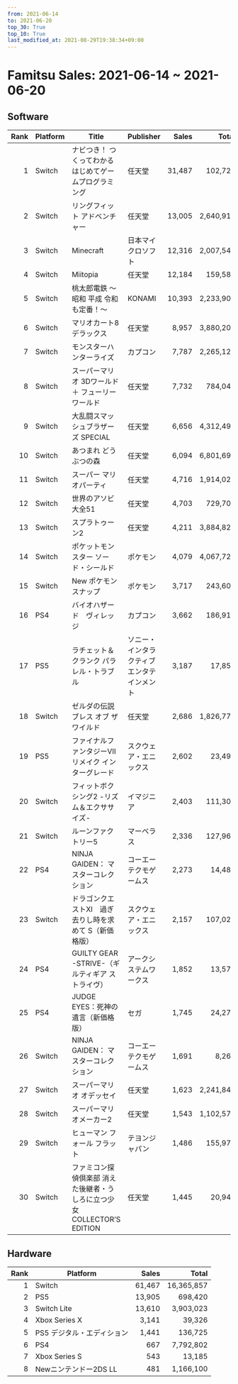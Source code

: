 ```yaml
---
from: 2021-06-14
to: 2021-06-20
top_30: True
top_10: True
last_modified_at: 2021-08-29T19:38:34+09:00
---
```

# Famitsu Sales: 2021-06-14 ~ 2021-06-20
## Software
| Rank | Platform | Title | Publisher | Sales | Total | Rate | New |
| -: | -- | -- | -- | -: | -: | -: | -- |
| 1 | Switch | ナビつき！ つくってわかる はじめてゲームプログラミング | 任天堂 | 31,487 | 102,728 | 40% |  |
| 2 | Switch | リングフィット アドベンチャー | 任天堂 | 13,005 | 2,640,913 | 20% |  |
| 3 | Switch | Minecraft | 日本マイクロソフト | 12,316 | 2,007,544 | 20% |  |
| 4 | Switch | Miitopia | 任天堂 | 12,184 | 159,586 | 20% |  |
| 5 | Switch | 桃太郎電鉄 〜昭和 平成 令和も定番！〜 | KONAMI | 10,393 | 2,233,900 | 20% |  |
| 6 | Switch | マリオカート8 デラックス | 任天堂 | 8,957 | 3,880,206 | 20% |  |
| 7 | Switch | モンスターハンターライズ | カプコン | 7,787 | 2,265,122 | 20% |  |
| 8 | Switch | スーパーマリオ 3Dワールド ＋ フューリーワールド | 任天堂 | 7,732 | 784,047 | 20% |  |
| 9 | Switch | 大乱闘スマッシュブラザーズ SPECIAL | 任天堂 | 6,656 | 4,312,498 | 20% |  |
| 10 | Switch | あつまれ どうぶつの森 | 任天堂 | 6,094 | 6,801,696 | 20% |  |
| 11 | Switch | スーパー マリオパーティ | 任天堂 | 4,716 | 1,914,029 | 20% |  |
| 12 | Switch | 世界のアソビ大全51 | 任天堂 | 4,703 | 729,706 | 20% |  |
| 13 | Switch | スプラトゥーン2 | 任天堂 | 4,211 | 3,884,824 | 20% |  |
| 14 | Switch | ポケットモンスター ソード・シールド | ポケモン | 4,079 | 4,067,720 | 20% |  |
| 15 | Switch | New ポケモンスナップ | ポケモン | 3,717 | 243,607 | 40% |  |
| 16 | PS4 | バイオハザード　ヴィレッジ | カプコン | 3,662 | 186,915 | 20% |  |
| 17 | PS5 | ラチェット＆クランク パラレル・トラブル | ソニー・インタラクティブエンタテインメント | 3,187 | 17,850 | 40% |  |
| 18 | Switch | ゼルダの伝説 ブレス オブ ザ ワイルド | 任天堂 | 2,686 | 1,826,772 | 20% |  |
| 19 | PS5 | ファイナルファンタジーVII リメイク インターグレード | スクウェア・エニックス | 2,602 | 23,491 | 40% |  |
| 20 | Switch | フィットボクシング2 -リズム＆エクササイズ- | イマジニア | 2,403 | 111,305 | 20% |  |
| 21 | Switch | ルーンファクトリー5 | マーベラス | 2,336 | 127,968 | 20% |  |
| 22 | PS4 | NINJA GAIDEN： マスターコレクション | コーエーテクモゲームス | 2,273 | 14,483 | 40% |  |
| 23 | Switch | ドラゴンクエストXI　過ぎ去りし時を求めて S（新価格版） | スクウェア・エニックス | 2,157 | 107,020 | 20% |  |
| 24 | PS4 | GUILTY GEAR -STRIVE-（ギルティギア ストライヴ） | アークシステムワークス | 1,852 | 13,574 | 20% |  |
| 25 | PS4 | JUDGE EYES：死神の遺言（新価格版） | セガ | 1,745 | 24,271 | 20% |  |
| 26 | Switch | NINJA GAIDEN： マスターコレクション | コーエーテクモゲームス | 1,691 | 8,265 | 40% |  |
| 27 | Switch | スーパーマリオ オデッセイ | 任天堂 | 1,623 | 2,241,841 | 20% |  |
| 28 | Switch | スーパーマリオメーカー2 | 任天堂 | 1,543 | 1,102,573 | 20% |  |
| 29 | Switch | ヒューマン フォール フラット | テヨンジャパン | 1,486 | 155,973 | 20% |  |
| 30 | Switch | ファミコン探偵倶楽部 消えた後継者・うしろに立つ少女 COLLECTOR’S EDITION | 任天堂 | 1,445 | 20,949 | 20% |  |

## Hardware
| Rank | Platform | Sales | Total |
| -: | -- | -: | -: |
| 1 | Switch | 61,467 | 16,365,857 |
| 2 | PS5 | 13,905 | 698,420 |
| 3 | Switch Lite | 13,610 | 3,903,023 |
| 4 | Xbox Series X | 3,141 | 39,326 |
| 5 | PS5 デジタル・エディション | 1,441 | 136,725 |
| 6 | PS4 | 667 | 7,792,802 |
| 7 | Xbox Series S | 543 | 13,185 |
| 8 | Newニンテンドー2DS LL | 481 | 1,166,100 |